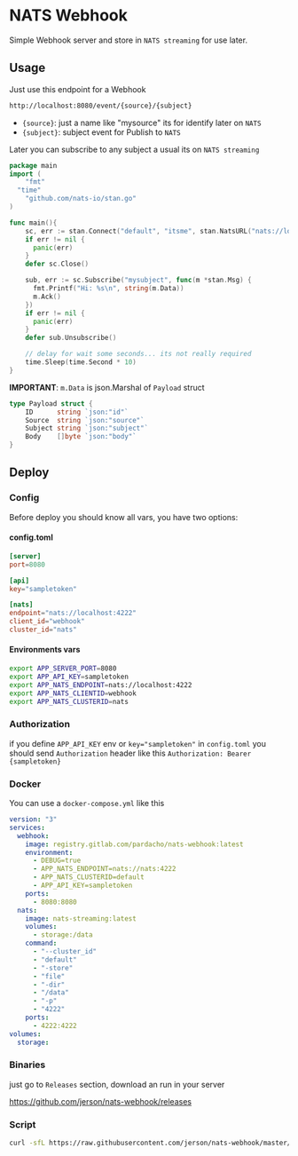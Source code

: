 # NATS Webhook

Simple Webhook server and store in `NATS streaming` for use later.

## Usage

Just use this endpoint for a Webhook

```bash
http://localhost:8080/event/{source}/{subject}
```

- `{source}`: just a name like "mysource" its for identify later on `NATS`
- `{subject}`: subject event for Publish to `NATS`

Later you can subscribe to any subject a usual its on `NATS streaming`

```go
package main
import (
	"fmt"
  "time"
	"github.com/nats-io/stan.go"
)

func main(){
    sc, err := stan.Connect("default", "itsme", stan.NatsURL("nats://localhost:4222"))
    if err != nil {
      panic(err)
    }
    defer sc.Close()

    sub, err := sc.Subscribe("mysubject", func(m *stan.Msg) {
      fmt.Printf("Hi: %s\n", string(m.Data))
      m.Ack()
    })
    if err != nil {
      panic(err)
    }
    defer sub.Unsubscribe()

    // delay for wait some seconds... its not really required
    time.Sleep(time.Second * 10)
}
```

**IMPORTANT**: `m.Data` is json.Marshal of `Payload` struct

```go
type Payload struct {
	ID      string `json:"id"`
	Source  string `json:"source"`
	Subject string `json:"subject"`
	Body    []byte `json:"body"`
}
```

## Deploy

### Config

Before deploy you should know all vars, you have two options:

#### config.toml

```toml
[server]
port=8080

[api]
key="sampletoken"

[nats]
endpoint="nats://localhost:4222"
client_id="webhook"
cluster_id="nats"
```

#### Environments vars

```bash
export APP_SERVER_PORT=8080
export APP_API_KEY=sampletoken
export APP_NATS_ENDPOINT=nats://localhost:4222
export APP_NATS_CLIENTID=webhook
export APP_NATS_CLUSTERID=nats
```

### Authorization

if you define `APP_API_KEY` env or `key="sampletoken"` in `config.toml` you should send `Authorization` header like this `Authorization: Bearer {sampletoken}`

### Docker

You can use a `docker-compose.yml` like this

```yaml
version: "3"
services:
  webhook:
    image: registry.gitlab.com/pardacho/nats-webhook:latest
    environment:
      - DEBUG=true
      - APP_NATS_ENDPOINT=nats://nats:4222
      - APP_NATS_CLUSTERID=default
      - APP_API_KEY=sampletoken
    ports:
      - 8080:8080
  nats:
    image: nats-streaming:latest
    volumes:
      - storage:/data
    command:
      - "--cluster_id"
      - "default"
      - "-store"
      - "file"
      - "-dir"
      - "/data"
      - "-p"
      - "4222"
    ports:
      - 4222:4222
volumes:
  storage:
```

### Binaries

just go to `Releases` section, download an run in your server

<https://github.com/jerson/nats-webhook/releases>

### Script

```bash
curl -sfL https://raw.githubusercontent.com/jerson/nats-webhook/master/install.sh | sh
```
